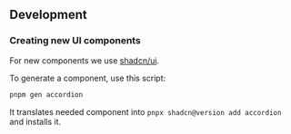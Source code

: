 ## Development

### Creating new UI components

For new components we use [shadcn/ui](https://ui.shadcn.com/docs).

To generate a component, use this script:

```bash
pnpm gen accordion
```

It translates needed component into `pnpx shadcn@version add accordion` and installs it.